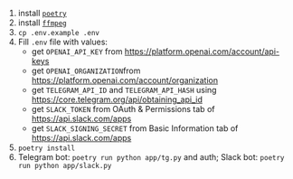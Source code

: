1. install [`poetry`](https://python-poetry.org/docs/#installation)
2. install [`ffmpeg`](https://ffmpeg.org/download.html)
3. `cp .env.example .env`
4. Fill `.env` file with values:
    - get `OPENAI_API_KEY` from https://platform.openai.com/account/api-keys
    - get `OPENAI_ORGANIZATION`from https://platform.openai.com/account/organization
    - get `TELEGRAM_API_ID` and `TELEGRAM_API_HASH` using https://core.telegram.org/api/obtaining_api_id
    - get `SLACK_TOKEN` from OAuth & Permissions tab of https://api.slack.com/apps
    - get `SLACK_SIGNING_SECRET` from Basic Information tab of https://api.slack.com/apps
5. `poetry install`
6. Telegram bot: `poetry run python app/tg.py` and auth; Slack bot: `poetry run python app/slack.py`
